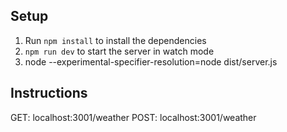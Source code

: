 ## Setup

1. Run `npm install` to install the dependencies
2. `npm run dev` to start the server in watch mode
3. node --experimental-specifier-resolution=node dist/server.js

## Instructions

GET: localhost:3001/weather
POST: localhost:3001/weather